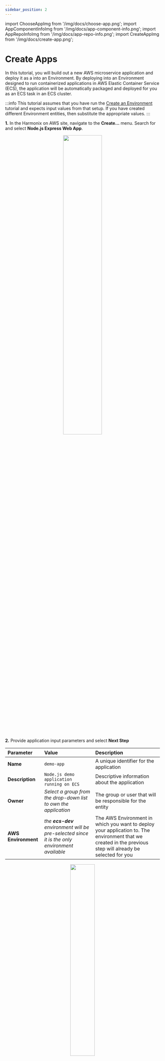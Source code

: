 ```yaml
---
sidebar_position: 2
---
```

import ChooseAppImg from '/img/docs/choose-app.png';
import AppComponentInfoImg from '/img/docs/app-component-info.png';
import AppRepoInfoImg from '/img/docs/app-repo-info.png';
import CreateAppImg from '/img/docs/create-app.png';

# Create Apps

In this tutorial, you will build out a new AWS microservice application and deploy it as a into an Environment. By deploying into an Environment designed to run containerized applications in AWS Elastic Container Service (ECS), the application will be automatically packaged and deployed for you as an ECS task in an ECS cluster.

:::info
This tutorial assumes that you have run the [Create an Environment](/docs/tutorials/create-environments) tutorial and expects input values from that setup.  If you have created different Environment entities, then substitute the appropriate values.
:::

**1.** In the Harmonix on AWS site, navigate to the **Create...** menu. Search for and select **Node.js Express Web App**. 
<center><img src={ChooseAppImg} width="50%" height="auto" /></center>


**2.** Provide application input parameters and select **Next Step** 

| Parameter | Value  | Description |
| :- | :- | :- |
| **Name** | `demo-app` | A unique identifier for the application |
| **Description** | `Node.js demo application running on ECS` | Descriptive information about the application |
| **Owner** | _Select a group from the drop-down list to own the application_ | The group or user that will be responsible for the entity |
| **AWS Environment** | *the **ecs-dev** environment will be pre-selected since it is the only environment available* | The AWS Environment in which you want to deploy your application to. The environment that we created in the previous step will already be selected for you |

<center><img src={AppComponentInfoImg} width="40%" height="auto" /></center>


**3.** Provide Repository information and select **Next Step**

| Parameter | Value  | Description |
| :- | :- | :- |
| **Host** | *default value* | The GitLab host name |
| **Owner Available** | *default value* | The GitLab namespace where this repository will belong to. It can be the name of organization, group, subgroup, user, or the project |
| **Repository** |`demo-app` | The name for the git repository |

<center><img src={AppRepoInfoImg} width="70%" height="auto" /></center>

**4.** Review your inputs and select **Create**
<center><img src={CreateAppImg} width="70%" height="auto" /></center>


Your application will begin to deploy.

A **Task Activity** view will show you the progress of all of the actions executed to build out your application.  This includes gathering environment information, creating secrets, scaffolding a new repository, creating an access token for the repo, and registering the entity with backstage.  

